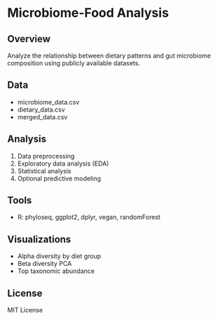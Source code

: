 # Microbiome-Food Analysis

## Overview
Analyze the relationship between dietary patterns and gut microbiome composition using publicly available datasets.

## Data
- microbiome_data.csv
- dietary_data.csv
- merged_data.csv

## Analysis
1. Data preprocessing
2. Exploratory data analysis (EDA)
3. Statistical analysis
4. Optional predictive modeling

## Tools
- R: phyloseq, ggplot2, dplyr, vegan, randomForest

## Visualizations
- Alpha diversity by diet group
- Beta diversity PCA
- Top taxonomic abundance

## License
MIT License
